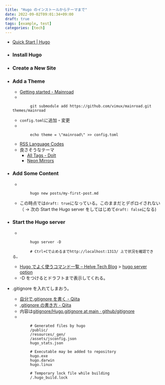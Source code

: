 ```yaml
---
title: "Hugo のインストールからテーマまで"
date: 2022-09-02T09:01:34+09:00
draft: true
tags: [example, test]
categories: [tech]
---
```


- [Quick Start \| Hugo](https://gohugo.io/getting-started/quick-start/)
- ### Install Hugo
- ### Create a New Site
- ### Add a Theme
  - [Getting started \- Mainroad](https://mainroad-demo.netlify.app/docs/getting-started/)
  -
  ```terminal
  		  git submodule add https://github.com/vimux/mainroad.git themes/mainroad
  ```
  - `config.toml`に追加・変更
  -
  ```terminal
  		  echo theme = \"mainroad\" >> config.toml
  ```
  - [RSS Language Codes](https://www.rssboard.org/rss-language-codes)
  - 良さそうなテーマ
    - [All Tags \- DoIt](https://hugodoit.pages.dev/tags/)
    - [Neon Mirrors](https://neonmirrors.net/)
- ### Add Some Content
  -
  ```terminal
  		  hugo new posts/my-first-post.md
  ```
  - この時点では`draft: true`になっている。このままだとデポロイされない（ -> 次の Start the Hugo server をしてはじめて`draft: false`になる)
- ### Start the Hugo server

  -

  ```terminal
  		  hugo server -D

  		  # Ctrl+Cで止めるまでhttp://localhost:1313/ 上で状況を確認できる。
  ```

  - [Hugo でよく使うコマンド一覧 – Helve Tech Blog](https://helve-blog.com/posts/web-technology/hugo-commands/) > [hugo server option](https://helve-blog.com/posts/web-technology/hugo-commands/#オプション)
  - -D をつけるとドラフトまで表示してくれる。

- .gitignore を入れてしまおう。

  - [自分で\.gitignore を書く \- Qiita](https://qiita.com/gonta616/items/79e9728d71c19e8d2bab)
  - [\.gitignore の書き方 \- Qiita](https://qiita.com/inabe49/items/16ee3d9d1ce68daa9fff)
  - 内容は[gitignore/Hugo\.gitignore at main · github/gitignore](https://github.com/github/gitignore/blob/main/community/Golang/Hugo.gitignore)
  -

  ```.gitignore
  		  # Generated files by hugo
  		  /public/
  		  /resources/_gen/
  		  /assets/jsconfig.json
  		  hugo_stats.json

  		  # Executable may be added to repository
  		  hugo.exe
  		  hugo.darwin
  		  hugo.linux

  		  # Temporary lock file while building
  		  /.hugo_build.lock
  ```
